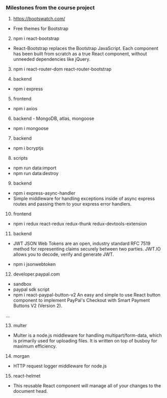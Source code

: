 ### Milestones from the course project

1. https://bootswatch.com/

- Free themes for Bootstrap

2. npm i react-bootstrap

- React-Bootstrap replaces the Bootstrap JavaScript. Each component has been built from scratch as a true React component, without unneeded dependencies like jQuery.

3. npm i react-router-dom react-router-bootstrap

4. backend

- npm i express

5. frontend

- npm i axios

6. backend - MongoDB, atlas, mongoose

- npm i mongoose

7.  backend

- npm i bcryptjs

8. scripts

- npm run data:import
- npm run data:destroy

9. backend

- npm i express-async-handler
- Simple middleware for handling exceptions inside of async express routes and passing them to your express error handlers.

10. frontend

- npm i redux react-redux redux-thunk redux-devtools-extension

11. backend

- JWT
  JSON Web Tokens are an open, industry standard RFC 7519 method for representing claims securely between two parties. JWT.IO allows you to decode, verify and generate JWT.

- npm i jsonwebtoken

12. developer.paypal.com

- sandbox
- paypal sdk script
- npm i react-paypal-button-v2
  An easy and simple to use React button component to implement PayPal's Checkout with Smart Payment Buttons V2 (Version 2).

...

13. multer

- Multer is a node.js middleware for handling multipart/form-data, which is primarily used for uploading files. It is written on top of busboy for maximum efficiency.

14. morgan

- HTTP request logger middleware for node.js

15. react-helmet

- This reusable React component will manage all of your changes to the document head.
